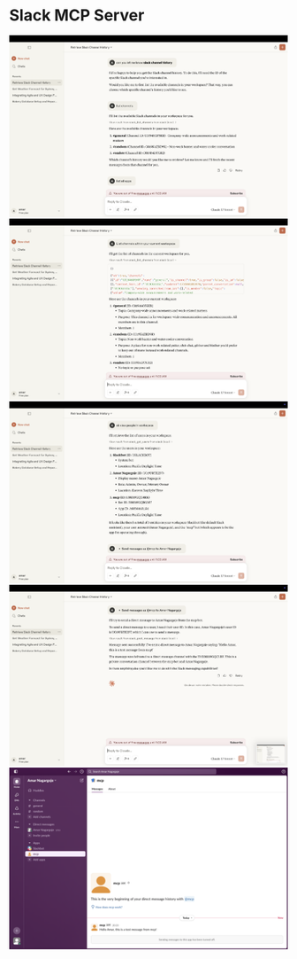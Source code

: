 # Slack MCP Server
![](./assests/2.png)
![](./assests/3.png)
![](./assests/4.png)
![](./assests/5.png)
![](./assests/1.png)